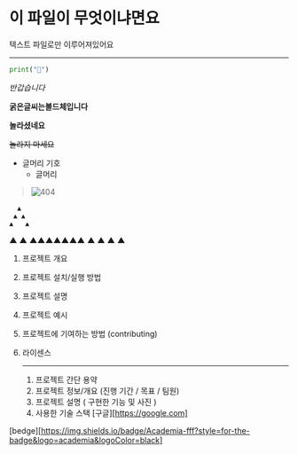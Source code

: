 # 이 파일이 무엇이냐면요
텍스트 파일로만 이루어져있어요
***

```python
print("🐥")
```

*반갑습니다*

**굵은글씨는볼드체입니다**


__놀라셨네요__

~~놀라지 마세요~~

* 글머리 기호
  - 글머리
> <Image src = {img01} alt = "404"/>

      ▲
     ▲ ▲
    ▲   ▲
   ▲     ▲
  ▲▲▲▲▲▲▲
 ▲       ▲
▲         ▲

1. 프로젝트 개요
2. 프로젝트 설치/실행 방법
3. 프로젝트 설명
4. 프로젝트 예시
5. 프로젝트에 기여하는 방법 (contributing)
6. 라이센스

   ***
   1. 프로젝트 간단 용약
   2. 프로젝트 정보/개요 (진행 기간 / 목표 / 팀원)
   3. 프로젝트 설명 ( 구현한 기능 및 사진 )
   4. 사용한 기술 스택
[구글][https://google.com]

[bedge][https://img.shields.io/badge/Academia-fff?style=for-the-badge&logo=academia&logoColor=black]
